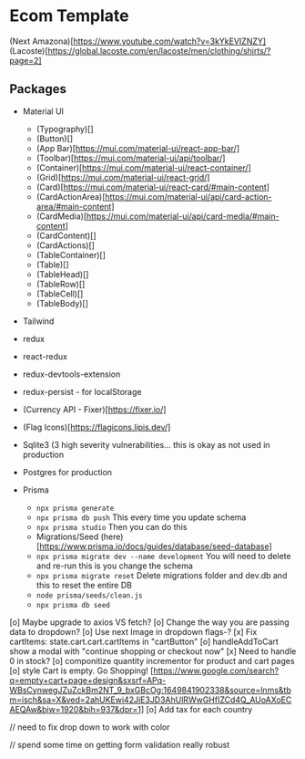 # Ecom Template
(Next Amazona)[https://www.youtube.com/watch?v=3kYkEVIZNZY]
(Lacoste)[https://global.lacoste.com/en/lacoste/men/clothing/shirts/?page=2]

## Packages
- Material UI
  - (Typography)[]
  - (Button)[]
  - (App Bar)[https://mui.com/material-ui/react-app-bar/]
  - (Toolbar)[https://mui.com/material-ui/api/toolbar/]
  - (Container)[https://mui.com/material-ui/react-container/]
  - (Grid)[https://mui.com/material-ui/react-grid/]
  - (Card)[https://mui.com/material-ui/react-card/#main-content]
  - (CardActionArea)[https://mui.com/material-ui/api/card-action-area/#main-content]
  - (CardMedia)[https://mui.com/material-ui/api/card-media/#main-content]
  - (CardContent)[]
  - (CardActions)[]
  - (TableContainer)[]
  - (Table)[]
  - (TableHead)[]
  - (TableRow)[]
  - (TableCell)[]
  - (TableBody)[]

- Tailwind

- redux
- react-redux
- redux-devtools-extension
- redux-persist - for localStorage

- (Currency API - Fixer)[https://fixer.io/]
- (Flag Icons)[https://flagicons.lipis.dev/]

- Sqlite3 (3 high severity vulnerabilities... this is okay as not used in production
- Postgres for production
- Prisma
  - ``` npx prisma generate ``` 
  - ``` npx prisma db push ``` This every time you update schema
  - ``` npx prisma studio ``` Then you can do this
  - Migrations/Seed (here)[https://www.prisma.io/docs/guides/database/seed-database]
  - ``` npx prisma migrate dev --name development ``` You will need to delete and re-run this is you change the schema
  - ``` npx prisma migrate reset ``` Delete migrations folder and dev.db and this to reset the entire DB
  - ``` node prisma/seeds/clean.js ```
  - ``` npx prisma db seed ```


[o] Maybe upgrade to axios VS fetch?
[o] Change the way you are passing data to dropdown?
[o] Use next Image in dropdown flags-?
[x] Fix cartItems: state.cart.cart.cartItems in "cartButton"
[o] handleAddToCart show a modal with "continue shopping or checkout now"
[x] Need to handle 0 in stock?
[o] componitize quantity incrementor for product and cart pages
[o] style Cart is empty. Go Shopping! [https://www.google.com/search?q=empty+cart+page+design&sxsrf=APq-WBsCynwegJZuZckBm2NT_9_bxGBcOg:1649841902338&source=lnms&tbm=isch&sa=X&ved=2ahUKEwi42JiE3JD3AhUlRWwGHfIZCd4Q_AUoAXoECAEQAw&biw=1920&bih=937&dpr=1]
[o] Add tax for each country

// need to fix drop down to work with  color

// spend some time on getting form validation really robust